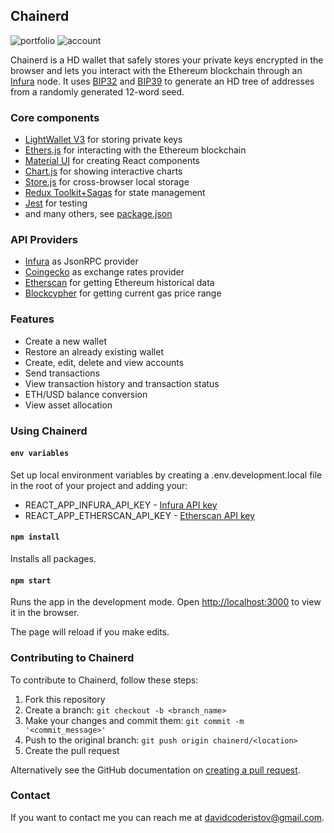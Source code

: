 ## Chainerd

![portfolio](https://user-images.githubusercontent.com/85624034/197272611-e25e2368-73b3-471e-b017-e6bb0ac6b0d4.jpg)
![account](https://user-images.githubusercontent.com/85624034/197272626-a7664641-c23f-4db2-8b6d-fc9c2152dd7f.jpg)

Chainerd is a HD wallet that safely stores your private keys encrypted in the browser and lets you interact with the Ethereum blockchain through an [Infura](https://infura.io/) node. It uses [BIP32](https://github.com/bitcoin/bips/blob/master/bip-0032.mediawiki) and [BIP39](https://github.com/bitcoin/bips/blob/master/bip-0039.mediawiki) to generate an HD tree of addresses from a randomly generated 12-word seed.

### Core components
- [LightWallet V3](https://github.com/ConsenSys/eth-lightwallet) for storing private keys
- [Ethers.js](https://docs.ethers.io/v5/) for interacting with the Ethereum blockchain
- [Material UI](https://mui.com/) for creating React components
- [Chart.js](https://www.chartjs.org/) for showing interactive charts
- [Store.js](https://www.npmjs.com/package/store-js) for cross-browser local storage
- [Redux Toolkit+Sagas](https://redux-toolkit.js.org/) for state management
- [Jest](https://jestjs.io/) for testing
- and many others, see [package.json](https://github.com/davidcoderistov/chainerd/blob/master/package.json)

### API Providers
- [Infura](https://infura.io/) as JsonRPC provider
- [Coingecko](https://www.coingecko.com/) as exchange rates provider
- [Etherscan](https://etherscan.io/) for getting Ethereum historical data
- [Blockcypher](https://www.blockcypher.com/) for getting current gas price range

### Features
- Create a new wallet
- Restore an already existing wallet
- Create, edit, delete and view accounts
- Send transactions
- View transaction history and transaction status
- ETH/USD balance conversion
- View asset allocation

### Using Chainerd

#### `env variables`

Set up local environment variables by creating a .env.development.local file in the root of your project and adding your:
- REACT_APP_INFURA_API_KEY - [Infura API key](https://infura.io/)
- REACT_APP_ETHERSCAN_API_KEY - [Etherscan API key](https://etherscan.io/)

#### `npm install`

Installs all packages.

#### `npm start`

Runs the app in the development mode.
Open [http://localhost:3000](http://localhost:3000) to view it in the browser.

The page will reload if you make edits.

### Contributing to Chainerd

To contribute to Chainerd, follow these steps:
1. Fork this repository
2. Create a branch: `git checkout -b <branch_name>`
3. Make your changes and commit them: `git commit -m '<commit_message>'`
4. Push to the original branch: `git push origin chainerd/<location>`
5. Create the pull request

Alternatively see the GitHub documentation on [creating a pull request](https://docs.github.com/en/pull-requests/collaborating-with-pull-requests/proposing-changes-to-your-work-with-pull-requests/creating-a-pull-request).

### Contact

If you want to contact me you can reach me at [davidcoderistov@gmail.com](mailto:davidcoderistov@gmail.com).
